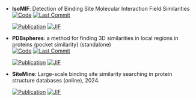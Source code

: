 



- **IsoMIF**: Detection of Binding Site Molecular Interaction Field Similarities  
    [![Code](https://img.shields.io/github/stars/NRGlab/IsoMif?style=for-the-badge&logo=github)](https://github.com/NRGlab/IsoMif) 
    [![Last Commit](https://img.shields.io/github/last-commit/NRGlab/IsoMif?style=for-the-badge&logo=github)](https://github.com/NRGlab/IsoMif) 

    [![Publication](https://img.shields.io/badge/Publication-Citations:43-blue?style=for-the-badge&logo=bookstack)](https://doi.org/10.1021/acs.jcim.5b00333) 
    [![JIF](https://img.shields.io/badge/Impact_Factor-5.60-purple?style=for-the-badge&logo=academia)](https://doi.org/10.1021/acs.jcim.5b00333)



- **PDBspheres**: a method for finding 3D similarities in local regions in proteins (pocket similarity) (standalone)  
    [![Code](https://img.shields.io/github/stars/LLNL/PDBspheres?style=for-the-badge&logo=github)](https://github.com/LLNL/PDBspheres) 
    [![Last Commit](https://img.shields.io/github/last-commit/LLNL/PDBspheres?style=for-the-badge&logo=github)](https://github.com/LLNL/PDBspheres) 

    [![Publication](https://img.shields.io/badge/Publication-Citations:7-blue?style=for-the-badge&logo=bookstack)](https://doi.org/10.1093/nargab/lqac078) 
    [![JIF](https://img.shields.io/badge/Impact_Factor-4.00-purple?style=for-the-badge&logo=academia)](https://doi.org/10.1093/nargab/lqac078)



- **SiteMine**: Large-scale binding site similarity searching in protein structure databases (online), 2024.  

    [![Publication](https://img.shields.io/badge/Publication-Citations:4-blue?style=for-the-badge&logo=bookstack)](https://doi.org/10.1002/ardp.202300661) 
    [![JIF](https://img.shields.io/badge/Impact_Factor-4.30-purple?style=for-the-badge&logo=academia)](https://doi.org/10.1002/ardp.202300661)


